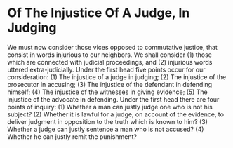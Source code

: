 # Of The Injustice Of A Judge, In Judging

We must now consider those vices opposed to commutative justice, that consist in words injurious to our neighbors. We shall consider (1) those which are connected with judicial proceedings, and (2) injurious words uttered extra-judicially.  Under the first head five points occur for our consideration: (1) The injustice of a judge in judging; (2) The injustice of the prosecutor in accusing; (3) The injustice of the defendant in defending himself; (4) The injustice of the witnesses in giving evidence; (5) The injustice of the advocate in defending.  Under the first head there are four points of inquiry:
(1) Whether a man can justly judge one who is not his subject?
(2) Whether it is lawful for a judge, on account of the evidence, to deliver judgment in opposition to the truth which is known to him?
(3) Whether a judge can justly sentence a man who is not accused?
(4) Whether he can justly remit the punishment?